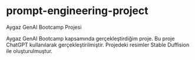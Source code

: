 # prompt-engineering-project
Aygaz GenAI Bootcamp Projesi

Aygaz GenAI Bootcamp kapsamında gerçekleştirdiğim proje. Bu proje ChatGPT kullanılarak gerçekleştirilmiştir.
Projedeki resimler Stable Duffision ile oluşturulmuştur.
